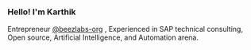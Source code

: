 ### Hello! I'm Karthik
 
Entrepreneur [@beezlabs-org](https://github.com/beezlabs-org) , Experienced in SAP technical consulting, Open source, Artificial Intelligence, and Automation arena. 


